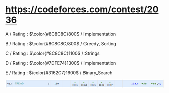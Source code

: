 # https://codeforces.com/contest/2036

A / Rating : $\color{#8C8C8C}800$ / Implementation

B / Rating : $\color{#8C8C8C}800$ / Greedy, Sorting

C / Rating : $\color{#8C8C8C}1100$ / Strings

D / Rating : $\color{#7DFE74}1300$ / Implementation

E / Rating : $\color{#3162C7}1600$ / Binary_Search

![My Image](https://github.com/kss418/Codeforces/blob/main/Images/984.png)
